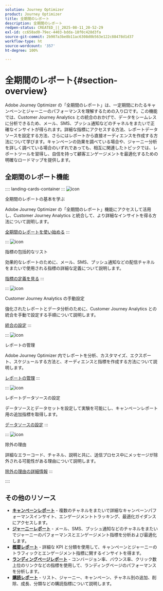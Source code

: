 ```yaml
---
solution: Journey Optimizer
product: Journey Optimizer
title: 全期間のレポート
description: 全期間のレポート
redpen-status: CREATED_||_2025-08-11_20-52-29
exl-id: cc658ad0-79ec-4403-bdda-18f0c428d3fa
source-git-commit: 2b907a3be8b11ac6308d0b563e122c88478d1d37
workflow-type: ht
source-wordcount: '357'
ht-degree: 100%

---
```


# 全期間のレポート{#section-overview}

Adobe Journey Optimizer の「全期間のレポート」は、一定期間にわたるキャンペーンとジャーニーのパフォーマンスを理解するための入り口です。この機能では、Customer Journey Analytics との統合のおかげで、データをシームレスに分析できるため、メール、SMS、プッシュ通知などのチャネルをまたいで正確なインサイトが得られます。詳細な指標にアクセスする方法、レポートデータソースを設定する方法、さらにはレポートから直接オーディエンスを作成する方法について学びます。キャンペーンの効果を調べている場合や、ジャーニー分析を詳しく調べている場合のいずれであっても、相互に関連したトピックでは、レポートツールを習得し、自信を持って顧客エンゲージメントを最適化するための明確なロードマップを提供します。

## 全期間のレポート機能

:::: landing-cards-container
:::
![icon](https://cdn.experienceleague.adobe.com/icons/circle-play.svg?lang=ja)

全期間のレポートの基本を学ぶ

Adobe Journey Optimizer の「全期間のレポート」機能にアクセスして活用し、Customer Journey Analytics と統合して、より詳細なインサイトを得る方法について説明します。

[全期間のレポートを使い始める](../using/reports/report-gs-cja.md)
:::

:::
![icon](https://cdn.experienceleague.adobe.com/icons/chart-line.svg?lang=ja)

指標の包括的なリスト

効果的なレポートのために、メール、SMS、プッシュ通知などの配信チャネルをまたいで使用される指標の詳細な定義について説明します。

[指標の定義を見る](../using/reports/global-report-components-cja.md)
:::

:::
![icon](https://cdn.experienceleague.adobe.com/icons/gear.svg)

Customer Journey Analytics の手動設定

強化されたレポートとデータ分析のために、Customer Journey Analytics との統合を手動で設定する手順について説明します。

[統合の設定](../using/reports/cja-ajo.md)
:::

:::
![icon](https://cdn.experienceleague.adobe.com/icons/list-check.svg?lang=ja)

レポートの管理

Adobe Journey Optimizer 内でレポートを分析、カスタマイズ、エクスポート、スケジュールする方法と、オーディエンスと指標を作成する方法について説明します。

[レポートの管理](../using/reports/report-cja-manage.md)
:::

:::
![icon](https://cdn.experienceleague.adobe.com/icons/puzzle-piece.svg?lang=ja)

レポートデータソースの設定

データソースとデータセットを設定して実験を可能にし、キャンペーンレポート用の追加指標を取得します。

[データソースの設定](../using/reports/reporting-configuration.md)
:::

:::
![icon](https://cdn.experienceleague.adobe.com/icons/shield-halved.svg?lang=ja)

除外の理由

詳細なエラーコード、チャネル、説明と共に、送信プロセス中にメッセージが除外される可能性がある理由について説明します。

[除外の理由の詳細情報](../using/reports/exclusion-list.md)
:::

::::


## その他のリソース

- **[キャンペーンレポート](campaign-reporting-landing-page.md)** - 複数のチャネルをまたいで詳細なキャンペーンパフォーマンスインサイト、エンゲージメントトラッキング、最適化ガイダンスにアクセスします。
- **[ジャーニーレポート](journey-reporting-landing-page.md)** - メール、SMS、プッシュ通知などのチャネルをまたいでジャーニーのパフォーマンスとエンゲージメント指標を分析および最適化します。
- **[概要レポート](../using/reports/channel-report-cja.md)** - 詳細な KPI と分類を使用して、キャンペーンとジャーニーのトラフィックとエンゲージメント指標に関するインサイトを得ます。
- **[ランディングページレポート](../using/reports/lp-report-global-cja.md)** - コンバージョン率、バウンス率、クリック数上位のリンクなどの指標を使用して、ランディングページのパフォーマンスを分析します。
- **[購読レポート](../using/reports/subscription-report-global-cja.md)** - リスト、ジャーニー、キャンペーン、チャネル別の追加、削除、成長、分類などの購読指標について説明します。
